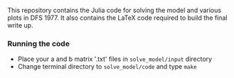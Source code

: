 This repository contains the Julia code for solving the model and various plots in DFS 1977. It also contains the LaTeX code required to build the final write up.

### Running the code

- Place your a and b matrix '.txt' files in `solve_model/input` directory
- Change terminal directory to `solve_model/code` and type `make`
